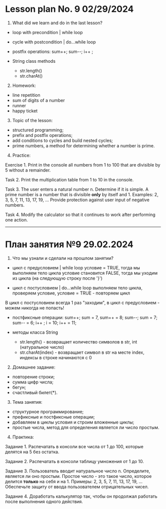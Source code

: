 # Lesson plan No. 9 02/29/2024

1. What did we learn and do in the last lesson?
- loop with precondition | while loop
- cycle with postcondition | do...while loop
- postfix operations:
  sum++;
  sum--;
  i++ ;

- String class methods
  - str.length()
  - str.charAt()

2. Homework:
- line repetition
- sum of digits of a number
- runner
- happy ticket

3. Topic of the lesson:
- structured programming;
- prefix and postfix operations;
- add conditions to cycles and build nested cycles;
- prime numbers, a method for determining whether a number is prime.

4. Practice:

Exercise 1.
Print in the console all numbers from 1 to 100 that are divisible by 5 without a remainder.

Task 2.
Print the multiplication table from 1 to 10 in the console.

Task 3.
The user enters a natural number n. Determine if it is simple.
A prime number is a number that is divisible **only** by itself and 1.
Examples: 2, 3, 5, 7, 11, 13, 17, 19, ...
Provide protection against user input of negative numbers.

Task 4.
Modify the calculator so that it continues to work after performing one action.

---------------------------------

# План занятия №9 29.02.2024

1. Что мы узнали и сделали на прошлом занятии?
- цикл с предусловием   | while loop
условие = TRUE, тогда мы выполняем тело цикла 
условие становится FALSE, тогда мы уходим из цикла (на следующую строку после '}')

- цикл с постусловием   | do...while loop
выполняем тело цикла, проверяем условие, условие = TRUE - повторяем цикл

В цикл с постусловием всегда 1 раз "заходим", в цикл с предусловием - можем никогда не попасть!

- постфиксные операции:
  sum++;  sum = 7, sum++ = 8;
  sum--; sum = 7; sum-- = 6;
  i++ ; i = 10; i++ = 11;

- методы класса String
  - str.length() - возвращает количество символов в str, int (натуральное число)
  - str.charAt(index) - возвращает символ в str на месте index, индексы в строке начинаются с 0

2. Домашнее задание:
- повторение строки;
- сумма цифр числа;
- бегун;
- счастливый билет(*).

3. Тема занятия:
- структурное программирование;
- префиксные и постфиксные операции;
- добавляем в циклы условия и строим вложенные циклы;
- простые числа, метод для определения является ли число простым.

4. Практика:

Задание 1.
Распечатать в консоли все числа от 1 до 100, которые делятся на 5 без остатка.

Задание 2.
Распечатать в консоли таблицу умножения от 1 до 10.

Задание 3.
Пользователь вводит натуральное число n. Определите, является ли оно простым.
Простое число - это такое число, которое делится **только** на себя и на 1.
Примеры: 2, 3, 5, 7, 11, 13, 17, 19, ...
Обеспечьте защиту от ввода пользователем отрицательных чисел.

Задание 4.
Доработать калькулятор так, чтобы он продолжал работать после выполнения одного действия.